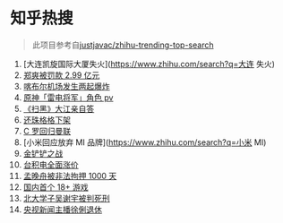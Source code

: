 # 知乎热搜

> 此项目参考自[justjavac/zhihu-trending-top-search](https://github.com/justjavac/zhihu-trending-top-search/blob/main/utils.ts)

<!-- BEGIN -->
  <!-- 最后更新时间:Fri Aug 27 2021 23:10:26 GMT+0000 (Coordinated Universal Time) -->
  1. [大连凯旋国际大厦失火](https://www.zhihu.com/search?q=大连 失火)
1. [郑爽被罚款 2.99 亿元  ](https://www.zhihu.com/search?q=郑爽)
1. [喀布尔机场发生两起爆炸](https://www.zhihu.com/search?q=喀布尔机场)
1. [原神「雷电将军」角色 pv](https://www.zhihu.com/search?q=原神)
1. [《扫黑》大江亲自答](https://www.zhihu.com/search?q=扫黑风暴)
1. [还珠格格下架](https://www.zhihu.com/search?q=还珠格格)
1. [C 罗回归曼联](https://www.zhihu.com/search?q=C罗)
1. [小米回应放弃 MI 品牌](https://www.zhihu.com/search?q=小米 MI)
1. [金铲铲之战](https://www.zhihu.com/search?q=金铲铲之战)
1. [台积电全面涨价](https://www.zhihu.com/search?q=台积电)
1. [孟晚舟被非法拘押 1000 天](https://www.zhihu.com/search?q=孟晚舟)
1. [国内首个 18+ 游戏](https://www.zhihu.com/search?q=光与夜之恋)
1. [北大学子吴谢宇被判死刑](https://www.zhihu.com/search?q=吴谢宇)
1. [央视新闻主播徐俐退休](https://www.zhihu.com/search?q=徐俐)
  <!-- END -->